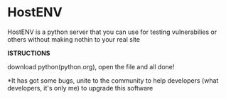 # HostENV
HostENV is a python server that you can use for testing vulnerabilies or others without making nothin to your real site


**ISTRUCTIONS**

download python(python.org), open the file and all done!

*It has got some bugs, unite to the community to help developers (what developers, it's only me) to upgrade this software
